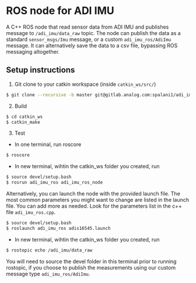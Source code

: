 # ROS node for ADI IMU

A C++ ROS node that read sensor data from ADI IMU and publishes message to `/adi_imu/data_raw` topic.
The node can publish the data as a standard `sensor_msgs/Imu` message, or a custom `adi_imu_ros/AdiImu` message.
It can alternatively save the data to a csv file, bypassing ROS messaging altogether.


## Setup instructions

1. Git clone to your catkin workspace (inside `catkin_ws/src/`)
```bash
$ git clone --recursive -b master git@gitlab.analog.com:spalani1/adi_imu_ros.git
```

2. Build
```bash
$ cd catkin_ws
$ catkin_make
```

3. Test

* In one terminal, run roscore
```bash
$ roscore
```
* In new terminal, wihtin the catkin_ws folder you created, run
```bash
$ source devel/setup.bash
$ rosrun adi_imu_ros adi_imu_ros_node
```
Alternatively, you can launch the node with the provided launch file.
The most common parameters you might want to change are listed in the launch file.
You can add more as needed. Look for the parameters list in the c++ file `adi_imu_ros.cpp`.
```bash
$ source devel/setup.bash
$ roslaunch adi_imu_ros adis16545.launch
```
* In new terminal, wihtin the catkin_ws folder you created, run
```bash
$ rostopic echo /adi_imu/data_raw
```
You will need to source the devel folder in this terminal prior to running rostopic, if you choose 
to publish the measurements using our custom message type `adi_imu_ros/AdiImu`. 
